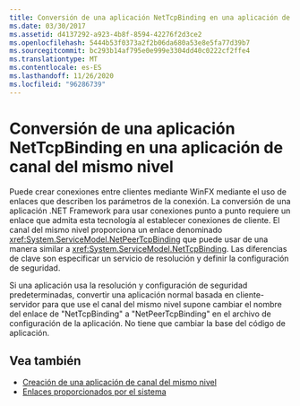 ```yaml
---
title: Conversión de una aplicación NetTcpBinding en una aplicación de canal del mismo nivel
ms.date: 03/30/2017
ms.assetid: d4137292-a923-4b8f-8594-42276f2d3ce2
ms.openlocfilehash: 5444b53f0373a2f2b06da680a53e8e5fa77d39b7
ms.sourcegitcommit: bc293b14af795e0e999e3304dd40c0222cf2ffe4
ms.translationtype: MT
ms.contentlocale: es-ES
ms.lasthandoff: 11/26/2020
ms.locfileid: "96286739"
---
```

# <a name="converting-a-nettcpbinding-application-to-a-peer-channel-application"></a>Conversión de una aplicación NetTcpBinding en una aplicación de canal del mismo nivel

Puede crear conexiones entre clientes mediante WinFX mediante el uso de enlaces que describen los parámetros de la conexión. La conversión de una aplicación .NET Framework para usar conexiones punto a punto requiere un enlace que admita esta tecnología al establecer conexiones de cliente. El canal del mismo nivel proporciona un enlace denominado <xref:System.ServiceModel.NetPeerTcpBinding> que puede usar de una manera similar a <xref:System.ServiceModel.NetTcpBinding>. Las diferencias de clave son especificar un servicio de resolución y definir la configuración de seguridad.  
  
 Si una aplicación usa la resolución y configuración de seguridad predeterminadas, convertir una aplicación normal basada en cliente-servidor para que use el canal del mismo nivel supone cambiar el nombre del enlace de "NetTcpBinding" a "NetPeerTcpBinding" en el archivo de configuración de la aplicación. No tiene que cambiar la base del código de aplicación.  
  
## <a name="see-also"></a>Vea también

- [Creación de una aplicación de canal del mismo nivel](building-a-peer-channel-application.md)
- [Enlaces proporcionados por el sistema](../system-provided-bindings.md)
